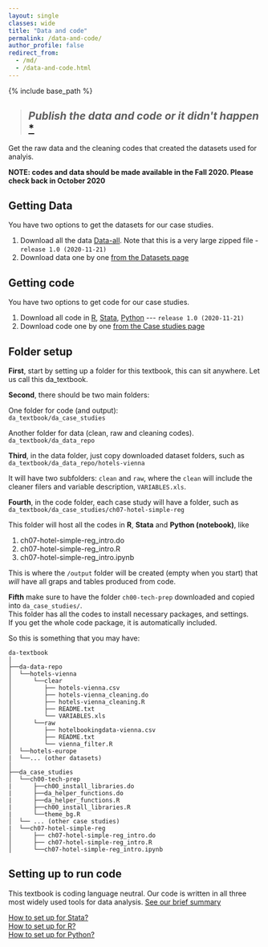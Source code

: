 ```yaml
---
layout: single
classes: wide
title: "Data and code"
permalink: /data-and-code/
author_profile: false
redirect_from:
  - /md/
  - /data-and-code.html
---
```



{% include base_path %}

>## *Publish the data and code or it didn't happen* [*](http://freerangestats.info/blog/2020/05/30/implausible-health-data-firm)


Get the raw data and the cleaning codes that created the datasets used for analyis.


**NOTE: codes and data should be made available in the Fall 2020. Please check back in October 2020**


## Getting Data

You have two options to get the datasets for our case studies.

1. Download all the data [Data-all](data-zip-all). Note that this is a very large zipped file - `release 1.0 (2020-11-21)`
2. Download data one by one [from the Datasets page](/datasets)



## Getting code

You have two options to get code for our case studies.

1.  Download all code in [R](code-zip-r), [Stata](code-zip-stata), [Python](code-zip-python) --- `release 1.0 (2020-11-21)`
2.  Download code one by one [from the Case studies page](/casestudies)


## Folder setup
**First**, start by setting up a folder for this textbook, this can sit anywhere. Let us call this da_textbook.

**Second**, there should be two main folders:

One folder for code (and output):   
`da_textbook/da_case_studies`

Another folder for data (clean, raw and cleaning codes).   
`da_textbook/da_data_repo`

**Third**, in the data folder, just copy downloaded dataset folders, such as  
`da_textbook/da_data_repo/hotels-vienna`

It will have two subfolders: `clean` and `raw`, where the `clean` will include the cleaner filers and variable description, `VARIABLES.xls`.

**Fourth**, in the code folder, each case study will have a folder, such as  
`da_textbook/da_case_studies/ch07-hotel-simple-reg`

This folder will host all the codes in **R**, **Stata** and **Python (notebook)**, like
1. ch07-hotel-simple-reg_intro.do
2. ch07-hotel-simple-reg_intro.R
3. ch07-hotel-simple-reg_intro.ipynb

This is where the  `/output` folder will be created (empty when you start) that *will* have all graps and tables produced from code. 

**Fifth** make sure to have the folder `ch00-tech-prep` downloaded and copied into `da_case_studies/`.   
This folder has all the codes to install necessary packages, and settings.   
If you get the whole code package, it is automatically included. 


So this is something that you may have: 

```
da-textbook
│   
├──da-data-repo
│  └──hotels-vienna
│      └──clear
│         ├── hotels-vienna.csv
│         ├── hotels-vienna_cleaning.do
│         ├── hotels-vienna_cleaning.R
│         ├── README.txt
│         └── VARIABLES.xls
│      └──raw
│         ├── hotelbookingdata-vienna.csv
│         ├── README.txt
│         └── vienna_filter.R
│  └──hotels-europe
|  └──... (other datasets)
│   
├──da_case_studies
│  └──ch00-tech-prep
|      ├──ch00_install_libraries.do
|      ├──da_helper_functions.do
|      ├──da_helper_functions.R
|      ├──ch00_install_libraries.R
|      └──theme_bg.R
│  └── ... (other case studies)
|  └──ch07-hotel-simple-reg
│      ├── ch07-hotel-simple-reg_intro.do
│      ├── ch07-hotel-simple-reg_intro.R
│      └──ch07-hotel-simple-reg_intro.ipynb
```



## Setting up to run code
This textbook is coding language neutral. Our code is written in all three most widely used tools for data analysis. [See our brief summary](/languages/)

[How to set up for Stata?](/howto-stata/)  
[How to set up for R?](/howto-r/)  
[How to set up for Python?](/howto-python/)  
